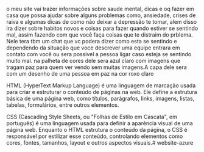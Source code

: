 o meu site vai trazer informações sobre saude mental, dicas e oq fazer em casa que possa ajudar sobre alguns problemas como, ansiedade, crises de raiva e algumas dicas de como não  deixar a depressão te tomar, alem disso ira dizer sobre habitos novos e coisas para fazer quando estiver se sentindo mal, assim fazendo com que você faça coisas que te distraim do prblema. Nele tera tbm um chat que vc podera dizer como esta se sentindo e dependendo da situação que voce descrever uma equipe entrara em contato com você ou sera possivel a pessoa ligar caso esteja se sentindo muito mal. 
na palheta de cores dele sera azul claro com imagens que tragam paz para quem ver vendo sem muitas imagens.A capa dele sera com um desenho de uma pessoa em paz na cor roxo claro

HTML (HyperText Markup Language) é uma linguagem de marcação usada para criar e estruturar o conteúdo de páginas na web. Ele define a estrutura básica de uma página web, como títulos, parágrafos, links, imagens, listas, tabelas, formulários, entre outros elementos.

CSS (Cascading Style Sheets, ou "Folhas de Estilo em Cascata", em português) é uma linguagem usada para definir a aparência visual de uma página web. Enquanto o HTML estrutura o conteúdo da página, o CSS é responsável por estilizar esse conteúdo, controlando elementos como cores, fontes, tamanhos, layout e outros aspectos visuais.# website-azure
